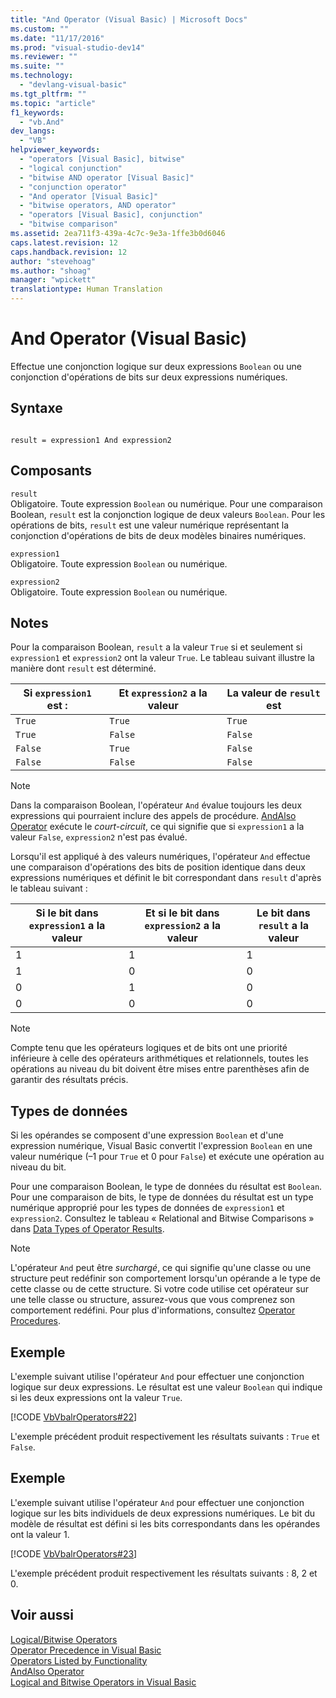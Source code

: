 ```yaml
---
title: "And Operator (Visual Basic) | Microsoft Docs"
ms.custom: ""
ms.date: "11/17/2016"
ms.prod: "visual-studio-dev14"
ms.reviewer: ""
ms.suite: ""
ms.technology: 
  - "devlang-visual-basic"
ms.tgt_pltfrm: ""
ms.topic: "article"
f1_keywords: 
  - "vb.And"
dev_langs: 
  - "VB"
helpviewer_keywords: 
  - "operators [Visual Basic], bitwise"
  - "logical conjunction"
  - "bitwise AND operator [Visual Basic]"
  - "conjunction operator"
  - "And operator [Visual Basic]"
  - "bitwise operators, AND operator"
  - "operators [Visual Basic], conjunction"
  - "bitwise comparison"
ms.assetid: 2ea711f3-439a-4c7c-9e3a-1ffe3b0d6046
caps.latest.revision: 12
caps.handback.revision: 12
author: "stevehoag"
ms.author: "shoag"
manager: "wpickett"
translationtype: Human Translation
---
```

# And Operator (Visual Basic)
Effectue une conjonction logique sur deux expressions `Boolean` ou une conjonction d'opérations de bits sur deux expressions numériques.  
  
## Syntaxe  
  
```  
  
result = expression1 And expression2  
```  
  
## Composants  
 `result`  
 Obligatoire.  Toute expression `Boolean` ou numérique.  Pour une comparaison Boolean, `result` est la conjonction logique de deux valeurs `Boolean`.  Pour les opérations de bits, `result` est une valeur numérique représentant la conjonction d'opérations de bits de deux modèles binaires numériques.  
  
 `expression1`  
 Obligatoire.  Toute expression `Boolean` ou numérique.  
  
 `expression2`  
 Obligatoire.  Toute expression `Boolean` ou numérique.  
  
## Notes  
 Pour la comparaison Boolean, `result` a la valeur `True` si et seulement si `expression1` et `expression2` ont la valeur `True`.  Le tableau suivant illustre la manière dont `result` est déterminé.  
  
|Si `expression1` est :|Et `expression2` a la valeur|La valeur de `result` est|  
|----------------------------|----------------------------------|-------------------------------|  
|`True`|`True`|`True`|  
|`True`|`False`|`False`|  
|`False`|`True`|`False`|  
|`False`|`False`|`False`|  
  
> [!NOTE]
>  Dans la comparaison Boolean, l'opérateur `And` évalue toujours les deux expressions qui pourraient inclure des appels de procédure.  [AndAlso Operator](../../../visual-basic/language-reference/operators/andalso-operator.md) exécute le *court\-circuit*, ce qui signifie que si `expression1` a la valeur `False`, `expression2` n'est pas évalué.  
  
 Lorsqu'il est appliqué à des valeurs numériques, l'opérateur `And` effectue une comparaison d'opérations des bits de position identique dans deux expressions numériques et définit le bit correspondant dans `result` d'après le tableau suivant :  
  
|Si le bit dans `expression1` a la valeur|Et si le bit dans `expression2` a la valeur|Le bit dans `result` a la valeur|  
|----------------------------------------------|-------------------------------------------------|--------------------------------------|  
|1|1|1|  
|1|0|0|  
|0|1|0|  
|0|0|0|  
  
> [!NOTE]
>  Compte tenu que les opérateurs logiques et de bits ont une priorité inférieure à celle des opérateurs arithmétiques et relationnels, toutes les opérations au niveau du bit doivent être mises entre parenthèses afin de garantir des résultats précis.  
  
## Types de données  
 Si les opérandes se composent d'une expression `Boolean` et d'une expression numérique, Visual Basic convertit l'expression `Boolean` en une valeur numérique \(–1 pour `True` et 0 pour `False`\) et exécute une opération au niveau du bit.  
  
 Pour une comparaison Boolean, le type de données du résultat est `Boolean`.  Pour une comparaison de bits, le type de données du résultat est un type numérique approprié pour les types de données de `expression1` et `expression2`.  Consultez le tableau « Relational and Bitwise Comparisons » dans [Data Types of Operator Results](../../../visual-basic/language-reference/operators/data-types-of-operator-results.md).  
  
> [!NOTE]
>  L'opérateur `And` peut être *surchargé*, ce qui signifie qu'une classe ou une structure peut redéfinir son comportement lorsqu'un opérande a le type de cette classe ou de cette structure.  Si votre code utilise cet opérateur sur une telle classe ou structure, assurez\-vous que vous comprenez son comportement redéfini.  Pour plus d'informations, consultez [Operator Procedures](../../../visual-basic/programming-guide/language-features/procedures/operator-procedures.md).  
  
## Exemple  
 L'exemple suivant utilise l'opérateur `And` pour effectuer une conjonction logique sur deux expressions.  Le résultat est une valeur `Boolean` qui indique si les deux expressions ont la valeur `True`.  
  
 [!CODE [VbVbalrOperators#22](../CodeSnippet/VS_Snippets_VBCSharp/VbVbalrOperators#22)]  
  
 L'exemple précédent produit respectivement les résultats suivants : `True` et `False`.  
  
## Exemple  
 L'exemple suivant utilise l'opérateur `And` pour effectuer une conjonction logique sur les bits individuels de deux expressions numériques.  Le bit du modèle de résultat est défini si les bits correspondants dans les opérandes ont la valeur 1.  
  
 [!CODE [VbVbalrOperators#23](../CodeSnippet/VS_Snippets_VBCSharp/VbVbalrOperators#23)]  
  
 L'exemple précédent produit respectivement les résultats suivants : 8, 2 et 0.  
  
## Voir aussi  
 [Logical\/Bitwise Operators](../../../visual-basic/language-reference/operators/logical-bitwise-operators.md)   
 [Operator Precedence in Visual Basic](../../../visual-basic/language-reference/operators/operator-precedence.md)   
 [Operators Listed by Functionality](../../../visual-basic/language-reference/operators/operators-listed-by-functionality.md)   
 [AndAlso Operator](../../../visual-basic/language-reference/operators/andalso-operator.md)   
 [Logical and Bitwise Operators in Visual Basic](../../../visual-basic/programming-guide/language-features/operators-and-expressions/logical-and-bitwise-operators.md)